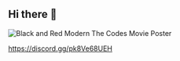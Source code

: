 ## Hi there 👋

![Black and Red Modern The Codes Movie Poster ](https://github.com/PsychoCodeHub/.github/assets/85847880/0f05339c-08f5-471c-83ff-af947263bb18)
<!--

**Here are some ideas to get you started:**

🙋‍♀️ A short introduction - what is your organization all about?
🌈 Contribution guidelines - how can the community get involved?
👩‍💻 Useful resources - where can the community find your docs? Is there anything else the community should know?
🍿 Fun facts - what does your team eat for breakfast?
🧙 Remember, you can do mighty things with the power of [Markdown](https://docs.github.com/github/writing-on-github/getting-started-with-writing-and-formatting-on-github/basic-writing-and-formatting-syntax)
-->
https://discord.gg/pk8Ve68UEH

